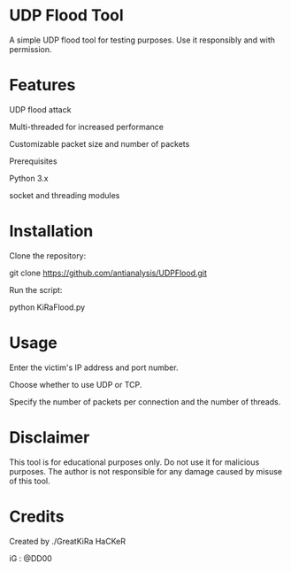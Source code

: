 # UDP Flood Tool



A simple UDP flood tool for testing purposes. Use it responsibly and with permission.

# Features
UDP flood attack

Multi-threaded for increased performance

Customizable packet size and number of packets

Prerequisites

Python 3.x

socket and threading modules

# Installation
Clone the repository:

git clone https://github.com/antianalysis/UDPFlood.git

Run the script:

python KiRaFlood.py


# Usage
Enter the victim's IP address and port number.

Choose whether to use UDP or TCP.

Specify the number of packets per connection and the number of threads.


# Disclaimer
This tool is for educational purposes only. Do not use it for malicious purposes. The author is not responsible for any damage caused by misuse of this tool.

# Credits
Created by ./GreatKiRa HaCKeR

iG : @DD00
